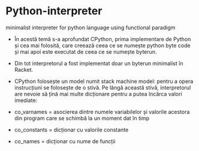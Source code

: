 # Python-interpreter
 minimalist interpreter for python language using functional paradigm

 - În acestă temă s-a aprofundat CPython, prima implementare de Python și cea mai folosită, care creează ceea ce se numește python byte code și mai apoi este executat de ceea ce se numește byterun.
 - Din tot interpretorul a fost implementat doar un byterun minimalist în Racket.

- CPython folosește un model numit stack machine model: pentru a opera instrucțiuni se folosește de o stivă. Pe lângă această stivă, interpretorul are nevoie să țină mai multe dicționare pentru a putea încărca valori imediate:
 - co_varnames = asocierea dintre numele variabilelor și valorile acestora din program care se schimbă la un moment dat în timp
 - co_constants = dicționar cu valorile constante
 - co_names = dicționar cu nume de funcții
